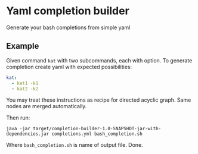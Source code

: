 # Yaml completion builder

Generate your bash completions from simple yaml

## Example

Given command `kat` with two subcommands, each with option. To generate completion create yaml with expected possibilities: 

```yaml
kat:
  - kat1 -k1
  - kat2 -k2
```

You may treat these instructions as recipe for directed acyclic graph. Same nodes are merged automatically. 

Then run:
```
java -jar target/completion-builder-1.0-SNAPSHOT-jar-with-dependencies.jar completions.yml bash_completion.sh
```

Where `bash_completion.sh` is name of output file. Done.
